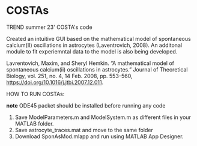 # COSTAs
TREND summer 23' COSTA's code

Created an intuitive GUI based on the mathematical model of spontaneous calcium(II) oscillations in astrocytes (Laventrovich, 2008). An additonal module to fit experiemntal data to the model is also being developed.

Lavrentovich, Maxim, and Sheryl Hemkin. “A mathematical model of spontaneous calcium(ii) oscillations in astrocytes.” Journal of Theoretical Biology, vol. 251, no. 4, 14 Feb. 2008, pp. 553–560, https://doi.org/10.1016/j.jtbi.2007.12.011. 

HOW TO RUN COSTAs:

**note** ODE45 packet should be installed before running any code

1. Save ModelParameters.m and ModelSystem.m as different files in your MATLAB folder.
2. Save astrocyte_traces.mat and move to the same folder
3. Download SponAsMod.mlapp and run using MATLAB App Designer.
